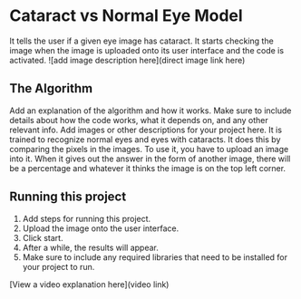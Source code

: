 # Cataract vs Normal Eye Model

It tells the user if a given eye image has cataract. It starts checking the image when the image is uploaded onto its user interface and the code is activated.
![add image description here](direct image link here)

## The Algorithm

Add an explanation of the algorithm and how it works. Make sure to include details about how the code works, what it depends on, and any other relevant info. Add images or other descriptions for your project here. 
It is trained to recognize normal eyes and eyes with cataracts. It does this by comparing the pixels in the images. To use it, you have to upload an image into it. When it gives out the answer in the form of another image, there will be a percentage and whatever it thinks the image is on the top left corner.

## Running this project

1. Add steps for running this project.
2. Upload the image onto the user interface.
3. Click start.
4. After a while, the results will appear.
5. Make sure to include any required libraries that need to be installed for your project to run.

[View a video explanation here](video link)
